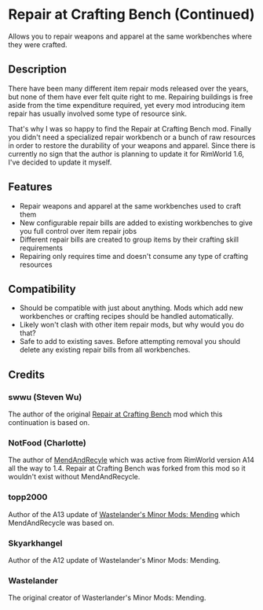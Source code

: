 # Repair at Crafting Bench (Continued)
Allows you to repair weapons and apparel at the same workbenches where they were crafted.

## Description
There have been many different item repair mods released over the years, but none of them have ever felt quite right to me. Repairing buildings is free aside from the time expenditure required, yet every mod introducing item repair has usually involved some type of resource sink.

That's why I was so happy to find the Repair at Crafting Bench mod. Finally you didn't need a specialized repair workbench or a bunch of raw resources in order to restore the durability of your weapons and apparel. Since there is currently no sign that the author is planning to update it for RimWorld 1.6, I've decided to update it myself.

## Features
* Repair weapons and apparel at the same workbenches used to craft them
* New configurable repair bills are added to existing workbenches to give you full control over item repair jobs
* Different repair bills are created to group items by their crafting skill requirements
* Repairing only requires time and doesn't consume any type of crafting resources

## Compatibility
* Should be compatible with just about anything. Mods which add new workbenches or crafting recipes should be handled automatically.
* Likely won't clash with other item repair mods, but why would you do that?
* Safe to add to existing saves. Before attempting removal you should delete any existing repair bills from all workbenches.

## Credits
### swwu (Steven Wu)
The author of the original [Repair at Crafting Bench](https://steamcommunity.com/sharedfiles/filedetails/?id=3222153156) mod which this continuation is based on.
### NotFood (Charlotte)
The author of [MendAndRecyle](https://steamcommunity.com/sharedfiles/filedetails/?id=735241897) which was active from RimWorld version A14 all the way to 1.4. Repair at Crafting Bench was forked from this mod so it wouldn't exist without MendAndRecycle.
### topp2000
Author of the A13 update of [Wastelander's Minor Mods: Mending](https://ludeon.com/forums/index.php?topic=19594.0) which MendAndRecycle was based on.
### Skyarkhangel
Author of the A12 update of Wastelander's Minor Mods: Mending.
### Wastelander
The original creator of Wasterlander's Minor Mods: Mending.
